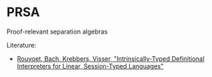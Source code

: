 # PRSA
Proof-relevant separation algebras

Literature:
* [Rouvoet, Bach, Krebbers, Visser, "Intrinsically-Typed Definitional Interpreters for Linear, Session-Typed Languages"](https://robbertkrebbers.nl/research/articles/intrinsic_sessions.pdf)
